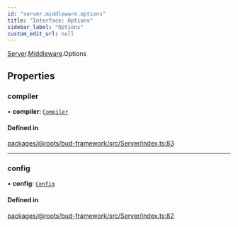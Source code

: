 ```yaml
---
id: "server.middleware.options"
title: "Interface: Options"
sidebar_label: "Options"
custom_edit_url: null
---
```


[Server](../modules/server.md).[Middleware](../modules/server.middleware.md).Options

## Properties

### compiler

• **compiler**: [`Compiler`](../modules/server.md#compiler)

#### Defined in

[packages/@roots/bud-framework/src/Server/index.ts:83](https://github.com/roots/bud/blob/fa18f55d/packages/@roots/bud-framework/src/Server/index.ts#L83)

___

### config

• **config**: [`Config`](../modules/server.md#config)

#### Defined in

[packages/@roots/bud-framework/src/Server/index.ts:82](https://github.com/roots/bud/blob/fa18f55d/packages/@roots/bud-framework/src/Server/index.ts#L82)
